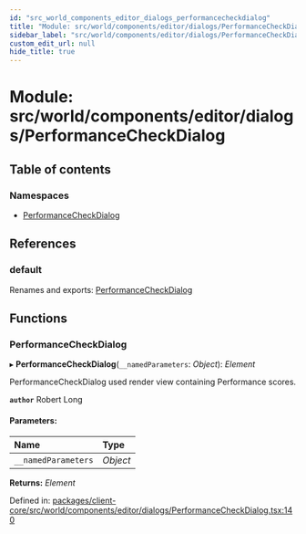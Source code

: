 ```yaml
---
id: "src_world_components_editor_dialogs_performancecheckdialog"
title: "Module: src/world/components/editor/dialogs/PerformanceCheckDialog"
sidebar_label: "src/world/components/editor/dialogs/PerformanceCheckDialog"
custom_edit_url: null
hide_title: true
---
```


# Module: src/world/components/editor/dialogs/PerformanceCheckDialog

## Table of contents

### Namespaces

- [PerformanceCheckDialog](src_world_components_editor_dialogs_performancecheckdialog.performancecheckdialog.md)

## References

### default

Renames and exports: [PerformanceCheckDialog](src_world_components_editor_dialogs_performancecheckdialog.md#performancecheckdialog)

## Functions

### PerformanceCheckDialog

▸ **PerformanceCheckDialog**(`__namedParameters`: *Object*): *Element*

PerformanceCheckDialog used render view containing Performance scores.

**`author`** Robert Long

#### Parameters:

Name | Type |
:------ | :------ |
`__namedParameters` | *Object* |

**Returns:** *Element*

Defined in: [packages/client-core/src/world/components/editor/dialogs/PerformanceCheckDialog.tsx:140](https://github.com/xr3ngine/xr3ngine/blob/673ad6a5f/packages/client-core/src/world/components/editor/dialogs/PerformanceCheckDialog.tsx#L140)
